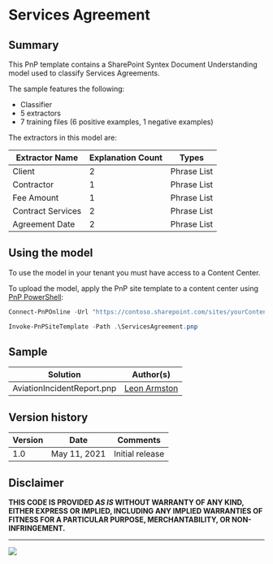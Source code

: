 # Services Agreement

## Summary

This PnP template contains a SharePoint Syntex Document Understanding model used to classify Services Agreements.

The sample features the following:

- Classifier
- 5 extractors
- 7 training files (6 positive examples, 1 negative examples)

The extractors in this model are:

Extractor Name|Explanation Count|Types
--------------|-----------------|-----------------
Client|2|Phrase List
Contractor|1|Phrase List
Fee Amount|1|Phrase List
Contract Services|2|Phrase List
Agreement Date|2|Phrase List

## Using the model

To use the model in your tenant you must have access to a Content Center.

To upload the model, apply the PnP site template to a content center using [PnP PowerShell](https://pnp.github.io/powershell/):

```powershell
Connect-PnPOnline -Url "https://contoso.sharepoint.com/sites/yourContentCenter"

Invoke-PnPSiteTemplate -Path .\ServicesAgreement.pnp
```

## Sample

Solution|Author(s)
--------|---------
AviationIncidentReport.pnp | [Leon Armston](https://github.com/LeonArmston)

## Version history

Version|Date|Comments
-------|----|--------
1.0|May 11, 2021 |Initial release

## Disclaimer

**THIS CODE IS PROVIDED *AS IS* WITHOUT WARRANTY OF ANY KIND, EITHER EXPRESS OR IMPLIED, INCLUDING ANY IMPLIED WARRANTIES OF FITNESS FOR A PARTICULAR PURPOSE, MERCHANTABILITY, OR NON-INFRINGEMENT.**

---
<img src="https://telemetry.sharepointpnp.com/syntex-samples/samples/Services Agreement" />
